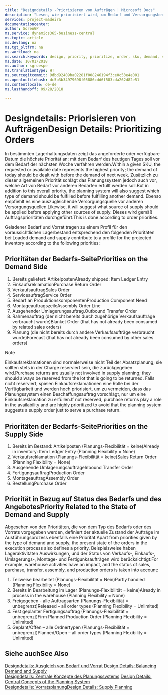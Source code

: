 ```yaml
---
title: "Designdetails -Priorisieren von Aufträgen | Microsoft Docs"
description: "Lesen, wie priorisiert wird, um Bedarf und Versorgungsbedarf zu erfüllen."
services: project-madeira
documentationcenter: 
author: SorenGP
ms.service: dynamics365-business-central
ms.topic: article
ms.devlang: na
ms.tgt_pltfrm: na
ms.workload: na
ms.search.keywords: design, priority, prioritize, order, sku, demand, supply
ms.date: 10/01/2018
ms.author: sgroespe
ms.translationtype: HT
ms.sourcegitcommit: 9dbd92409ba02281f008246194f3ce0c53e4e001
ms.openlocfilehash: dc5b3b34979698f05886cdd6f583cda262d82e51
ms.contentlocale: de-de
ms.lasthandoff: 09/28/2018

---
```

# <a name="design-details-prioritizing-orders"></a><span data-ttu-id="2d5f1-103">Designdetails: Priorisieren von Aufträgen</span><span class="sxs-lookup"><span data-stu-id="2d5f1-103">Design Details: Prioritizing Orders</span></span>
<span data-ttu-id="2d5f1-104">In bestimmten Lagerhaltungsdaten zeigt das angeforderte oder verfügbare Datum die höchste Priorität an; mit dem Bedarf des heutigen Tages soll vor dem Bedarf der nächsten Woche verfahren werden.</span><span class="sxs-lookup"><span data-stu-id="2d5f1-104">Within a given SKU, the requested or available date represents the highest priority; the demand of today should be dealt with before the demand of next week.</span></span> <span data-ttu-id="2d5f1-105">Zusätzlich zu dieser allgemeinen Priorität schlägt das Planungssystem jedoch auch vor, welche Art von Bedarf vor anderen Bedarfen erfüllt werden soll.</span><span class="sxs-lookup"><span data-stu-id="2d5f1-105">But in addition to this overall priority, the planning system will also suggest which type of demand should be fulfilled before fulfilling another demand.</span></span> <span data-ttu-id="2d5f1-106">Ebenso empfiehlt es eine auszugleichende Versorgungsquelle vor anderen Versorgungsquellen.</span><span class="sxs-lookup"><span data-stu-id="2d5f1-106">Likewise, it will suggest what source of supply should be applied before applying other sources of supply.</span></span> <span data-ttu-id="2d5f1-107">Dieses wird gemäß Auftragsprioritäten durchgeführt.</span><span class="sxs-lookup"><span data-stu-id="2d5f1-107">This is done according to order priorities.</span></span>  
  
<span data-ttu-id="2d5f1-108">Geladener Bedarf und Vorrat tragen zu einem Profil für den voraussichtlichen Lagerbestand entsprechend den folgenden Prioritäten bei:</span><span class="sxs-lookup"><span data-stu-id="2d5f1-108">Loaded demand and supply contribute to a profile for the projected inventory according to the following priorities:</span></span>  
  
## <a name="priorities-on-the-demand-side"></a><span data-ttu-id="2d5f1-109">Prioritäten der Bedarfs-Seite</span><span class="sxs-lookup"><span data-stu-id="2d5f1-109">Priorities on the Demand Side</span></span>  
1. <span data-ttu-id="2d5f1-110">Bereits geliefert: Artikelposten</span><span class="sxs-lookup"><span data-stu-id="2d5f1-110">Already shipped: Item Ledger Entry</span></span>  
2. <span data-ttu-id="2d5f1-111">Einkaufsreklamation</span><span class="sxs-lookup"><span data-stu-id="2d5f1-111">Purchase Return Order</span></span>  
3. <span data-ttu-id="2d5f1-112">Verkaufsauftrag</span><span class="sxs-lookup"><span data-stu-id="2d5f1-112">Sales Order</span></span>  
4. <span data-ttu-id="2d5f1-113">Serviceauftrag</span><span class="sxs-lookup"><span data-stu-id="2d5f1-113">Service Order</span></span>  
5. <span data-ttu-id="2d5f1-114">Bedarf an Produktionskomponenten</span><span class="sxs-lookup"><span data-stu-id="2d5f1-114">Production Component Need</span></span>  
6. <span data-ttu-id="2d5f1-115">Montageauftragszeile</span><span class="sxs-lookup"><span data-stu-id="2d5f1-115">Assembly Order Line</span></span>  
7. <span data-ttu-id="2d5f1-116">Ausgehender Umlagerungsauftrag.</span><span class="sxs-lookup"><span data-stu-id="2d5f1-116">Outbound Transfer Order</span></span>  
8. <span data-ttu-id="2d5f1-117">Rahmenauftrag (der nicht bereits durch zugehörige Verkaufsaufträge verbraucht wurde)</span><span class="sxs-lookup"><span data-stu-id="2d5f1-117">Blanket Order (that has not already been consumed by related sales orders)</span></span>  
9. <span data-ttu-id="2d5f1-118">Planung (die nicht bereits durch andere Verkaufsaufträge verbraucht wurde)</span><span class="sxs-lookup"><span data-stu-id="2d5f1-118">Forecast (that has not already been consumed by other sales orders)</span></span>  
  
> [!NOTE]  
>  <span data-ttu-id="2d5f1-119">Einkaufsreklamationen sind normalerweise nicht Teil der Absatzplanung; sie sollten stets in der Charge reserviert sein, die zurückgegeben wird.</span><span class="sxs-lookup"><span data-stu-id="2d5f1-119">Purchase returns are usually not involved in supply planning; they should always be reserved from the lot that is going to be returned.</span></span> <span data-ttu-id="2d5f1-120">Falls nicht reserviert, spielen Einkaufsreklamationen eine Rolle bei der Verfügbarkeit und werden hoch priorisiert, um zu vermeiden, dass das Planungssystem einen Beschaffungsauftrag vorschlägt, nur um eine Einkaufsreklamation zu erfüllen.</span><span class="sxs-lookup"><span data-stu-id="2d5f1-120">If not reserved, purchase returns play a role in the availability and are highly prioritized to avoid that the planning system suggests a supply order just to serve a purchase return.</span></span>  
  
## <a name="priorities-on-the-supply-side"></a><span data-ttu-id="2d5f1-121">Prioritäten der Bedarfs-Seite</span><span class="sxs-lookup"><span data-stu-id="2d5f1-121">Priorities on the Supply Side</span></span>  
1. <span data-ttu-id="2d5f1-122">Bereits im Bestand: Artikelposten (Planungs-Flexibilität = keine)</span><span class="sxs-lookup"><span data-stu-id="2d5f1-122">Already in inventory: Item Ledger Entry (Planning Flexibility = None)</span></span>  
2. <span data-ttu-id="2d5f1-123">Verkaufsreklamation (Planungs-Flexibilität = keine)</span><span class="sxs-lookup"><span data-stu-id="2d5f1-123">Sales Return Order (Planning Flexibility = None)</span></span>  
3. <span data-ttu-id="2d5f1-124">Ausgehende Umlagerungsaufträge</span><span class="sxs-lookup"><span data-stu-id="2d5f1-124">Inbound Transfer Order</span></span>  
4. <span data-ttu-id="2d5f1-125">Fertigungsauftrag</span><span class="sxs-lookup"><span data-stu-id="2d5f1-125">Production Order</span></span>  
5. <span data-ttu-id="2d5f1-126">Montageauftrag</span><span class="sxs-lookup"><span data-stu-id="2d5f1-126">Assembly Order</span></span>  
6. <span data-ttu-id="2d5f1-127">Bestellung</span><span class="sxs-lookup"><span data-stu-id="2d5f1-127">Purchase Order</span></span>  
  
## <a name="priority-related-to-the-state-of-demand-and-supply"></a><span data-ttu-id="2d5f1-128">Priorität in Bezug auf Status des Bedarfs und des Angebotes</span><span class="sxs-lookup"><span data-stu-id="2d5f1-128">Priority Related to the State of Demand and Supply</span></span>  
<span data-ttu-id="2d5f1-129">Abgesehen von den Prioritäten, die von dem Typ des Bedarfs oder des Vorrats vorgegeben werden, definiert der aktuelle Zustand der Aufträge im Ausführungsprozess ebenfalls eine Priorität.</span><span class="sxs-lookup"><span data-stu-id="2d5f1-129">Apart from priorities given by the type of demand and supply, the present state of the orders in the execution process also defines a priority.</span></span> <span data-ttu-id="2d5f1-130">Beispielsweise haben Lageraktivitäten Auswirkungen, und der Status von Verkaufs-, Einkaufs-, Umlagerungs-, Montage- und Fertigunksaufträgen wird berücksichtigt:</span><span class="sxs-lookup"><span data-stu-id="2d5f1-130">For example, warehouse activities have an impact, and the status of sales, purchase, transfer, assembly, and production orders is taken into account:</span></span>  
  
1. <span data-ttu-id="2d5f1-131">Teilweise bearbeitet (Planungs-Flexibilität = Nein)</span><span class="sxs-lookup"><span data-stu-id="2d5f1-131">Partly handled (Planning Flexibility = None)</span></span>  
2. <span data-ttu-id="2d5f1-132">Bereits in Bearbeitung im Lager (Planungs-Flexibilität = keine)</span><span class="sxs-lookup"><span data-stu-id="2d5f1-132">Already in process in the warehouse (Planning Flexibility = None)</span></span>  
3. <span data-ttu-id="2d5f1-133">Freigegeben - alle Auftragsarten (Planungs-Flexibilität = unbegrenzt)</span><span class="sxs-lookup"><span data-stu-id="2d5f1-133">Released – all order types (Planning Flexibility = Unlimited)</span></span>  
4. <span data-ttu-id="2d5f1-134">Fest geplanter Fertigungsauftrag (Planungs-Flexibilität = unbegrenzt)</span><span class="sxs-lookup"><span data-stu-id="2d5f1-134">Firm Planned Production Order (Planning Flexibility = Unlimited)</span></span>  
5. <span data-ttu-id="2d5f1-135">Geplant/Offen – alle Ordnertypen (Planungs-Flexibilität = unbegrenzt)</span><span class="sxs-lookup"><span data-stu-id="2d5f1-135">Planned/Open – all order types (Planning Flexibility = Unlimited)</span></span>  
  
## <a name="see-also"></a><span data-ttu-id="2d5f1-136">Siehe auch</span><span class="sxs-lookup"><span data-stu-id="2d5f1-136">See Also</span></span>  
<span data-ttu-id="2d5f1-137">[Designdetails: Ausgleich von Bedarf und Vorrat](design-details-balancing-demand-and-supply.md) </span><span class="sxs-lookup"><span data-stu-id="2d5f1-137">[Design Details: Balancing Demand and Supply](design-details-balancing-demand-and-supply.md) </span></span>  
<span data-ttu-id="2d5f1-138">[Designdetails: Zentrale Konzepte des Planungssystems](design-details-central-concepts-of-the-planning-system.md) </span><span class="sxs-lookup"><span data-stu-id="2d5f1-138">[Design Details: Central Concepts of the Planning System](design-details-central-concepts-of-the-planning-system.md) </span></span>  
[<span data-ttu-id="2d5f1-139">Designdetails: Vorratsplanung</span><span class="sxs-lookup"><span data-stu-id="2d5f1-139">Design Details: Supply Planning</span></span>](design-details-supply-planning.md)
